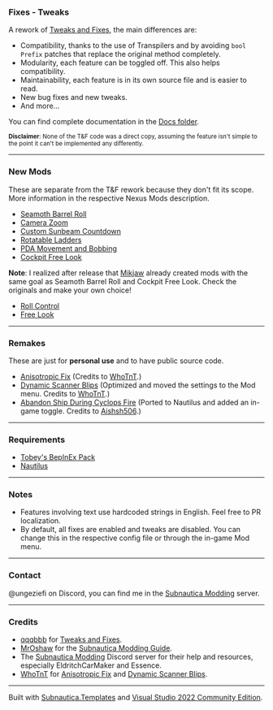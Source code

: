 ### Fixes - Tweaks
A rework of [Tweaks and Fixes](https://www.nexusmods.com/subnautica/mods/722), the main differences are:
- Compatibility, thanks to the use of Transpilers and by avoiding `bool Prefix` patches that replace the original method completely.
- Modularity, each feature can be toggled off. This also helps compatibility.
- Maintainability, each feature is in its own source file and is easier to read.
- New bug fixes and new tweaks.
- And more...
 
You can find complete documentation in the [Docs folder](https://github.com/Ungeziefi/Subnautica-Mods/tree/main/T%26F%20Rework/Docs).

<small>**Disclaimer**: None of the T&F code was a direct copy, assuming the feature isn't simple to the point it can't be implemented any differently.</small>

---

### New Mods
These are separate from the T&F rework because they don't fit its scope. More information in the respective Nexus Mods description.
- [Seamoth Barrel Roll](https://www.nexusmods.com/subnautica/mods/2012)
- [Camera Zoom](https://www.nexusmods.com/subnautica/mods/2013)
- [Custom Sunbeam Countdown](https://www.nexusmods.com/subnautica/mods/2014)
- [Rotatable Ladders](https://www.nexusmods.com/subnautica/mods/2015)
- [PDA Movement and Bobbing](https://www.nexusmods.com/subnautica/mods/2017)
- [Cockpit Free Look](https://www.nexusmods.com/subnautica/mods/2026)

**Note**: I realized after release that [Mikjaw](https://next.nexusmods.com/profile/Mikjaw) already created mods with the same goal as Seamoth Barrel Roll and Cockpit Free Look. Check the originals and make your own choice!
- [Roll Control](https://www.nexusmods.com/subnautica/mods/515)
- [Free Look](https://www.nexusmods.com/subnautica/mods/517)

---

### Remakes
These are just for **personal use** and to have public source code.
- [Anisotropic Fix](https://www.nexusmods.com/subnautica/mods/185) (Credits to [WhoTnT](https://next.nexusmods.com/profile/WhoTnT).)
- [Dynamic Scanner Blips](https://www.nexusmods.com/subnautica/mods/1160) (Optimized and moved the settings to the Mod menu. Credits to [WhoTnT](https://next.nexusmods.com/profile/WhoTnT).)
- [Abandon Ship During Cyclops Fire](https://www.nexusmods.com/subnautica/mods/1265) (Ported to Nautilus and added an in-game toggle. Credits to [Aishsh506](https://next.nexusmods.com/profile/Aishsh506).)

---

### Requirements
- [Tobey's BepInEx Pack](https://www.nexusmods.com/subnautica/mods/1108)
- [Nautilus](https://www.nexusmods.com/subnautica/mods/1262)

---

### Notes
- Features involving text use hardcoded strings in English. Feel free to PR localization.
- By default, all fixes are enabled and tweaks are disabled. You can change this in the respective config file or through the in-game Mod menu.

---

### Contact
@ungeziefi on Discord, you can find me in the [Subnautica Modding](https://discord.com/invite/subnautica-modding-324207629784186882) server.

---

  ### Credits
- [qqqbbb](https://next.nexusmods.com/profile/qqqbbb) for [Tweaks and Fixes](https://www.nexusmods.com/subnautica/mods/722).
- [MrOshaw](https://github.com/mroshaw) for the [Subnautica Modding Guide](https://mroshaw.github.io/).
- The [Subnautica Modding](https://discord.com/invite/subnautica-modding-324207629784186882) Discord server for their help and resources, especially EldritchCarMaker and Essence.
- [WhoTnT](https://next.nexusmods.com/profile/WhoTnT) for [Anisotropic Fix](https://www.nexusmods.com/subnautica/mods/185) and [Dynamic Scanner Blips](https://www.nexusmods.com/subnautica/mods/1160).

---

Built with [Subnautica.Templates](https://www.nuget.org/packages/Subnautica.Templates) and [Visual Studio 2022 Community Edition](https://visualstudio.microsoft.com/vs/community/).
